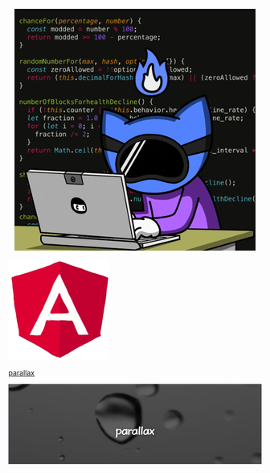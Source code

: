 <p align="center">
<img src="https://github.com/OptimusPrime1996/OptimusPrime1996/blob/main/assets/Code%20Hacking%20GIF%20by%20Pizza%20Ninjas.gif" alt="drawing"/>
</p>

  <img src="https://github.com/OptimusPrime1996/OptimusPrime1996/blob/main/assets/angular.gif" alt="drawing" style="width:200px;height:200px;"/>

<!-- ![Java](https://img.shields.io/badge/Java-ED8B00?logo=java&logoColor=white)
![Java](https://img.shields.io/badge/Java-ED8B00?style=flat-square&logo=java&logoColor=white) -->

[parallax](https://optimusprime1996.github.io/parallax/)


[![parallax](https://github.com/OptimusPrime1996/OptimusPrime1996/blob/main/assets/parallax.png)](https://optimusprime1996.github.io/parallax/)

<div></div>
